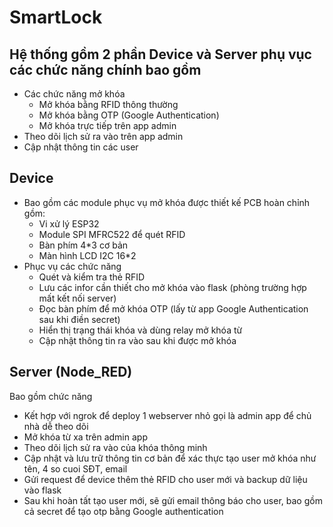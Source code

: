 # SmartLock
## Hệ thống gồm 2 phần Device và Server phụ vục các chức năng chính bao gồm
+ Các chức năng mở khóa
  + Mở khóa bằng RFID thông thường
  + Mở khóa bằng OTP (Google Authentication)
  + Mở khóa trực tiếp trên app admin
+ Theo dõi lịch sử ra vào trên app admin
+ Cập nhật thông tin các user
## Device
+ Bao gồm các module phục vụ mở khóa được thiết kế PCB hoàn chỉnh gồm:
  + Vi xử lý ESP32
  + Module SPI MFRC522 để quét RFID
  + Bàn phím 4*3 cơ bản
  + Màn hình LCD I2C 16*2
+ Phục vụ các chức năng
  + Quét và kiểm tra thẻ RFID
  + Lưu các infor cần thiết cho mở khóa vào flask (phòng trường hợp mất kết nối server)
  + Đọc bàn phím để mở khóa OTP (lấy từ app Google Authentication sau khi điền secret)
  + Hiển thị trạng thái khóa và dùng relay mở khóa từ
  + Cập nhật thông tin ra vào sau khi được mở khóa
## Server (Node_RED)
Bao gồm chức năng 
+ Kết hợp với ngrok để deploy 1 webserver nhỏ gọi là admin app để chủ nhà dễ theo dõi
+ Mở khóa từ xa trên admin app
+ Theo dõi lịch sử ra vào của khóa thông minh
+ Cập nhật và lưu trữ thông tin cơ bản để xác thực tạo user mở khóa như tên, 4 so cuoi SĐT, email
+ Gửi request để device thêm thẻ RFID cho user mới và backup dữ liệu vào flask
+ Sau khi hoàn tất tạo user mới, sẽ gửi email thông báo cho user, bao gồm cả secret để tạo otp bằng Google authentication
